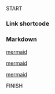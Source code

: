 START

### Link shortcode

<?# Link "/posts/mermaid" /?>

### Markdown

[mermaid](../../input/posts/mermaid.md)

[mermaid](posts/mermaid.md)

[mermaid](mermaid.md)

FINISH
